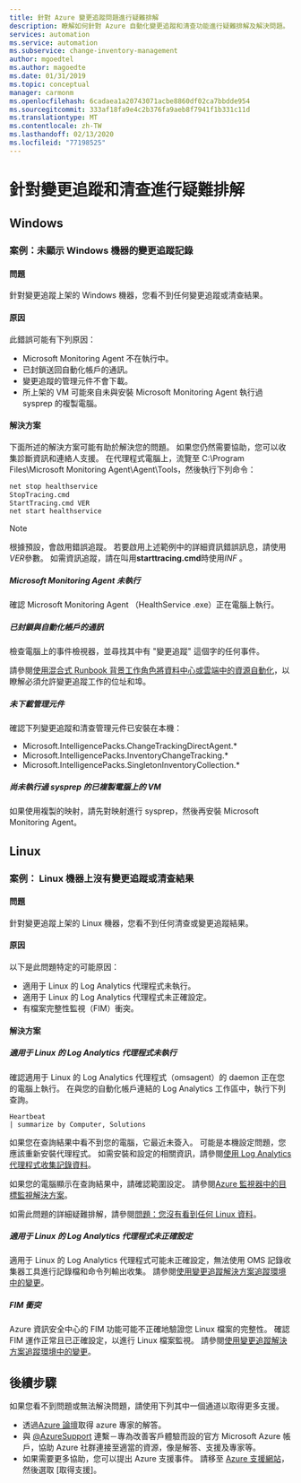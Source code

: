 ```yaml
---
title: 針對 Azure 變更追蹤問題進行疑難排解
description: 瞭解如何針對 Azure 自動化變更追蹤和清查功能進行疑難排解及解決問題。
services: automation
ms.service: automation
ms.subservice: change-inventory-management
author: mgoedtel
ms.author: magoedte
ms.date: 01/31/2019
ms.topic: conceptual
manager: carmonm
ms.openlocfilehash: 6cadaea1a20743071acbe8860df02ca7bbdde954
ms.sourcegitcommit: 333af18fa9e4c2b376fa9aeb8f7941f1b331c11d
ms.translationtype: MT
ms.contentlocale: zh-TW
ms.lasthandoff: 02/13/2020
ms.locfileid: "77198525"
---
```

# <a name="troubleshoot-change-tracking-and-inventory"></a>針對變更追蹤和清查進行疑難排解

## <a name="windows"></a>Windows

### <a name="records-not-showing-windows"></a>案例：未顯示 Windows 機器的變更追蹤記錄

#### <a name="issue"></a>問題

針對變更追蹤上架的 Windows 機器，您看不到任何變更追蹤或清查結果。

#### <a name="cause"></a>原因

此錯誤可能有下列原因：

* Microsoft Monitoring Agent 不在執行中。
* 已封鎖送回自動化帳戶的通訊。
* 變更追蹤的管理元件不會下載。
* 所上架的 VM 可能來自未與安裝 Microsoft Monitoring Agent 執行過 sysprep 的複製電腦。

#### <a name="resolution"></a>解決方案

下面所述的解決方案可能有助於解決您的問題。 如果您仍然需要協助，您可以收集診斷資訊和連絡人支援。 在代理程式電腦上，流覽至 C:\Program Files\Microsoft Monitoring Agent\Agent\Tools，然後執行下列命令：

```cmd
net stop healthservice
StopTracing.cmd
StartTracing.cmd VER
net start healthservice
```

> [!NOTE]
> 根據預設，會啟用錯誤追蹤。 若要啟用上述範例中的詳細資訊錯誤訊息，請使用*VER*參數。 如需資訊追蹤，請在叫用**starttracing.cmd**時使用*INF* 。

##### <a name="microsoft-monitoring-agent-not-running"></a>Microsoft Monitoring Agent 未執行

確認 Microsoft Monitoring Agent （HealthService .exe）正在電腦上執行。

##### <a name="communication-to-automation-account-blocked"></a>已封鎖與自動化帳戶的通訊

檢查電腦上的事件檢視器，並尋找其中有 "變更追蹤" 這個字的任何事件。

請參閱[使用混合式 Runbook 背景工作角色將資料中心或雲端中的資源自動化](../automation-hybrid-runbook-worker.md#network-planning)，以瞭解必須允許變更追蹤工作的位址和埠。

##### <a name="management-packs-not-downloaded"></a>未下載管理元件

確認下列變更追蹤和清查管理元件已安裝在本機：

* Microsoft.IntelligencePacks.ChangeTrackingDirectAgent.*
* Microsoft.IntelligencePacks.InventoryChangeTracking.*
* Microsoft.IntelligencePacks.SingletonInventoryCollection.*

##### <a name="vm-from-cloned-machine-that-has-not-been-sysprepped"></a>尚未執行過 sysprep 的已複製電腦上的 VM

如果使用複製的映射，請先對映射進行 sysprep，然後再安裝 Microsoft Monitoring Agent。

## <a name="linux"></a>Linux

### <a name="scenario-no-change-tracking-or-inventory-results-on-linux-machines"></a>案例： Linux 機器上沒有變更追蹤或清查結果

#### <a name="issue"></a>問題

針對變更追蹤上架的 Linux 機器，您看不到任何清查或變更追蹤結果。 

#### <a name="cause"></a>原因
以下是此問題特定的可能原因：
* 適用于 Linux 的 Log Analytics 代理程式未執行。
* 適用于 Linux 的 Log Analytics 代理程式未正確設定。
* 有檔案完整性監視（FIM）衝突。

#### <a name="resolution"></a>解決方案 

##### <a name="log-analytics-agent-for-linux-not-running"></a>適用于 Linux 的 Log Analytics 代理程式未執行

確認適用于 Linux 的 Log Analytics 代理程式（omsagent）的 daemon 正在您的電腦上執行。 在與您的自動化帳戶連結的 Log Analytics 工作區中，執行下列查詢。

```loganalytics Copy
Heartbeat
| summarize by Computer, Solutions
```

如果您在查詢結果中看不到您的電腦，它最近未簽入。 可能是本機設定問題，您應該重新安裝代理程式。 如需安裝和設定的相關資訊，請參閱[使用 Log Analytics 代理程式收集記錄資料](https://docs.microsoft.com/azure/azure-monitor/platform/log-analytics-agent)。 

如果您的電腦顯示在查詢結果中，請確認範圍設定。 請參閱[Azure 監視器中的目標監視解決方案](https://docs.microsoft.com/azure/azure-monitor/insights/solution-targeting)。

如需此問題的詳細疑難排解，請參閱[問題：您沒有看到任何 Linux 資料](https://docs.microsoft.com/azure/azure-monitor/platform/agent-linux-troubleshoot#issue-you-are-not-seeing-any-linux-data)。

##### <a name="log-analytics-agent-for-linux-not-configured-correctly"></a>適用于 Linux 的 Log Analytics 代理程式未正確設定

適用于 Linux 的 Log Analytics 代理程式可能未正確設定，無法使用 OMS 記錄收集器工具進行記錄檔和命令列輸出收集。 請參閱[使用變更追蹤解決方案追蹤環境中的變更](../change-tracking.md)。

##### <a name="fim-conflicts"></a>FIM 衝突

Azure 資訊安全中心的 FIM 功能可能不正確地驗證您 Linux 檔案的完整性。 確認 FIM 運作正常且已正確設定，以進行 Linux 檔案監視。 請參閱[使用變更追蹤解決方案追蹤環境中的變更](../change-tracking.md)。

## <a name="next-steps"></a>後續步驟

如果您看不到問題或無法解決問題，請使用下列其中一個通道以取得更多支援。

* 透過[Azure 論壇](https://azure.microsoft.com/support/forums/)取得 azure 專家的解答。
* 與 [@AzureSupport](https://twitter.com/azuresupport) 連繫－專為改善客戶體驗而設的官方 Microsoft Azure 帳戶，協助 Azure 社群連接至適當的資源，像是解答、支援及專家等。
* 如果需要更多協助，您可以提出 Azure 支援事件。 請移至 [Azure 支援網站](https://azure.microsoft.com/support/options/)，然後選取 [取得支援]。
